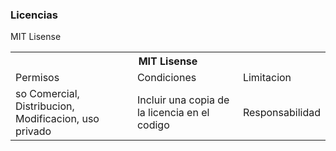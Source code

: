 ### Licencias

MIT Lisense

<table>

  <tr>
    <tr><th colspan="3">MIT Lisense</th><tr>
    <td>Permisos</td>
    <td>Condiciones</td>
    <td>Limitacion</td>
  </tr>

  <tr>
    <td>so Comercial, Distribucion, Modificacion, uso privado</td>
    <td>Incluir una copia de la licencia en el codigo</td>
    <td>Responsabilidad</td>
  </tr>

</table>

